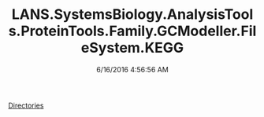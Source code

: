 ﻿---
title: LANS.SystemsBiology.AnalysisTools.ProteinTools.Family.GCModeller.FileSystem.KEGG
date: 6/16/2016 4:56:56 AM
---

[Directories](T-LANS.SystemsBiology.AnalysisTools.ProteinTools.Family.GCModeller.FileSystem.KEGG.Directories.html)
